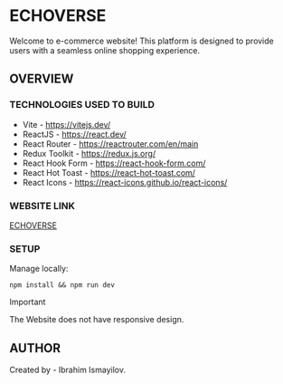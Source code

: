# ECHOVERSE

Welcome to e-commerce website! This platform is designed to provide users with a seamless online shopping experience.

## OVERVIEW

### TECHNOLOGIES USED TO BUILD

- Vite - https://vitejs.dev/
- ReactJS - https://react.dev/
- React Router - https://reactrouter.com/en/main
- Redux Toolkit - https://redux.js.org/
- React Hook Form - https://react-hook-form.com/
- React Hot Toast - https://react-hot-toast.com/
- React Icons - https://react-icons.github.io/react-icons/

### WEBSITE LINK

[ECHOVERSE](https://audiophile-ecommerce-mbart13.vercel.app/)

### SETUP

Manage locally:

```
npm install && npm run dev
```

> [!IMPORTANT]
> The Website does not have responsive design.

## AUTHOR

Created by - Ibrahim Ismayilov.
